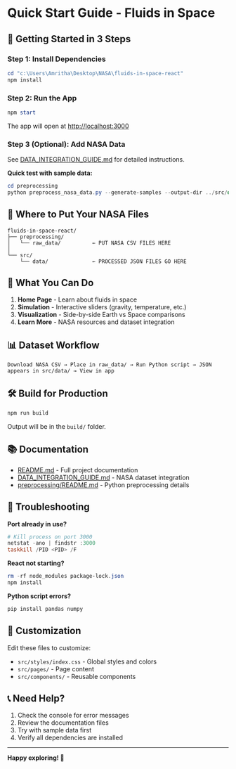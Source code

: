 # Quick Start Guide - Fluids in Space

## 🚀 Getting Started in 3 Steps

### Step 1: Install Dependencies

```powershell
cd "c:\Users\Amritha\Desktop\NASA\fluids-in-space-react"
npm install
```

### Step 2: Run the App

```powershell
npm start
```

The app will open at [http://localhost:3000](http://localhost:3000)

### Step 3 (Optional): Add NASA Data

See [DATA_INTEGRATION_GUIDE.md](DATA_INTEGRATION_GUIDE.md) for detailed instructions.

**Quick test with sample data:**

```powershell
cd preprocessing
python preprocess_nasa_data.py --generate-samples --output-dir ../src/data
```

## 📁 Where to Put Your NASA Files

```
fluids-in-space-react/
├── preprocessing/
│   └── raw_data/          ← PUT NASA CSV FILES HERE
│
└── src/
    └── data/              ← PROCESSED JSON FILES GO HERE
```

## 🎯 What You Can Do

1. **Home Page** - Learn about fluids in space
2. **Simulation** - Interactive sliders (gravity, temperature, etc.)
3. **Visualization** - Side-by-side Earth vs Space comparisons
4. **Learn More** - NASA resources and dataset integration

## 📊 Dataset Workflow

```
Download NASA CSV → Place in raw_data/ → Run Python script → JSON appears in src/data/ → View in app
```

## 🛠️ Build for Production

```powershell
npm run build
```

Output will be in the `build/` folder.

## 📚 Documentation

- [README.md](README.md) - Full project documentation
- [DATA_INTEGRATION_GUIDE.md](DATA_INTEGRATION_GUIDE.md) - NASA dataset integration
- [preprocessing/README.md](preprocessing/README.md) - Python preprocessing details

## 🐛 Troubleshooting

**Port already in use?**
```powershell
# Kill process on port 3000
netstat -ano | findstr :3000
taskkill /PID <PID> /F
```

**React not starting?**
```powershell
rm -rf node_modules package-lock.json
npm install
```

**Python script errors?**
```powershell
pip install pandas numpy
```

## 🎨 Customization

Edit these files to customize:
- `src/styles/index.css` - Global styles and colors
- `src/pages/` - Page content
- `src/components/` - Reusable components

## 📞 Need Help?

1. Check the console for error messages
2. Review the documentation files
3. Try with sample data first
4. Verify all dependencies are installed

---

**Happy exploring! 🌌**
